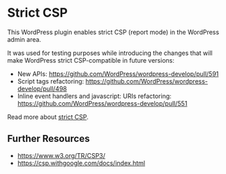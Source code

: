 # Strict CSP
This WordPress plugin enables strict CSP (report mode) in the WordPress admin area.

It was used for testing purposes while introducing the changes that will make WordPress strict CSP-compatible in future versions:
* New APIs: https://github.com/WordPress/wordpress-develop/pull/591
* Script tags refactoring: https://github.com/WordPress/wordpress-develop/pull/498
* Inline event handlers and javascript: URIs refactoring: https://github.com/WordPress/wordpress-develop/pull/551


Read more about [strict CSP](https://csp.withgoogle.com/docs/index.html).


## Further Resources
 * https://www.w3.org/TR/CSP3/
 * https://csp.withgoogle.com/docs/index.html
 